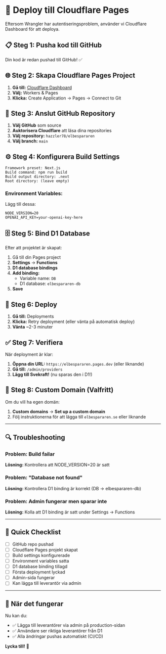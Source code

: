# 🚀 Deploy till Cloudflare Pages

Eftersom Wrangler har autentiseringsproblem, använder vi Cloudflare Dashboard för att deploya.

## 📋 Steg 1: Pusha kod till GitHub

Din kod är redan pushad till GitHub! ✅

## 🌐 Steg 2: Skapa Cloudflare Pages Project

1. **Gå till:** [Cloudflare Dashboard](https://dash.cloudflare.com/)
2. **Välj:** Workers & Pages
3. **Klicka:** Create Application → Pages → Connect to Git

## 🔗 Steg 3: Anslut GitHub Repository

1. **Välj GitHub** som source
2. **Auktorisera Cloudflare** att läsa dina repositories
3. **Välj repository:** `hazzler78/elbespararen`
4. **Välj branch:** `main`

## ⚙️ Steg 4: Konfigurera Build Settings

```
Framework preset: Next.js
Build command: npm run build
Build output directory: .next
Root directory: (leave empty)
```

### Environment Variables:
Lägg till dessa:
```
NODE_VERSION=20
OPENAI_API_KEY=your-openai-key-here
```

## 🗄️ Steg 5: Bind D1 Database

Efter att projektet är skapat:

1. Gå till din Pages project
2. **Settings** → **Functions**
3. **D1 database bindings**
4. **Add binding:**
   - Variable name: `DB`
   - D1 database: `elbespararen-db`
5. **Save**

## 🚀 Steg 6: Deploy

1. **Gå till:** Deployments
2. **Klicka:** Retry deployment (eller vänta på automatisk deploy)
3. **Vänta** ~2-3 minuter

## ✅ Steg 7: Verifiera

När deployment är klar:

1. **Öppna din URL:** `https://elbespararen.pages.dev` (eller liknande)
2. **Gå till:** `/admin/providers`
3. **Lägg till Svekraft!** (nu sparas den i D1!)

## 🎯 Steg 8: Custom Domain (Valfritt)

Om du vill ha egen domän:

1. **Custom domains** → **Set up a custom domain**
2. Följ instruktionerna för att lägga till `elbespararen.se` eller liknande

---

## 🔍 Troubleshooting

### Problem: Build failar
**Lösning:** Kontrollera att NODE_VERSION=20 är satt

### Problem: "Database not found"
**Lösning:** Kontrollera D1 binding är korrekt (DB → elbespararen-db)

### Problem: Admin fungerar men sparar inte
**Lösning:** Kolla att D1 binding är satt under Settings → Functions

---

## 📝 Quick Checklist

- [ ] GitHub repo pushad
- [ ] Cloudflare Pages projekt skapat
- [ ] Build settings konfigurerade
- [ ] Environment variables satta
- [ ] D1 database binding tillagd
- [ ] Första deployment lyckad
- [ ] Admin-sida fungerar
- [ ] Kan lägga till leverantör via admin

---

## 🎉 När det fungerar

Nu kan du:
- ✅ Lägga till leverantörer via admin på production-sidan
- ✅ Användare ser riktiga leverantörer från D1
- ✅ Alla ändringar pushas automatiskt (CI/CD)

**Lycka till!** 🚀
